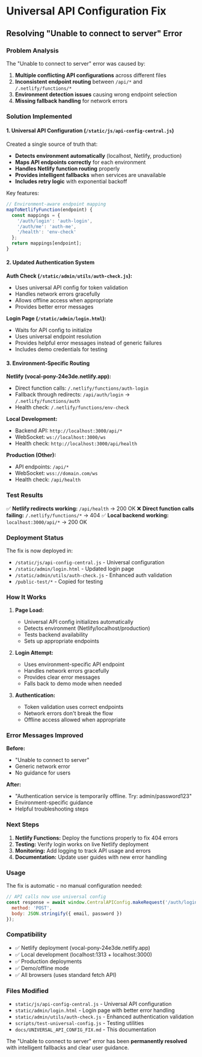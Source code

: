 # Universal API Configuration Fix
## Resolving "Unable to connect to server" Error

### Problem Analysis

The "Unable to connect to server" error was caused by:

1. **Multiple conflicting API configurations** across different files
2. **Inconsistent endpoint routing** between `/api/*` and `/.netlify/functions/*`
3. **Environment detection issues** causing wrong endpoint selection
4. **Missing fallback handling** for network errors

### Solution Implemented

#### 1. Universal API Configuration (`/static/js/api-config-central.js`)

Created a single source of truth that:
- **Detects environment automatically** (localhost, Netlify, production)
- **Maps API endpoints correctly** for each environment
- **Handles Netlify function routing** properly
- **Provides intelligent fallbacks** when services are unavailable
- **Includes retry logic** with exponential backoff

Key features:
```javascript
// Environment-aware endpoint mapping
mapToNetlifyFunction(endpoint) {
  const mappings = {
    '/auth/login': 'auth-login',
    '/auth/me': 'auth-me',
    '/health': 'env-check'
  };
  return mappings[endpoint];
}
```

#### 2. Updated Authentication System

**Auth Check (`/static/admin/utils/auth-check.js`):**
- Uses universal API config for token validation
- Handles network errors gracefully
- Allows offline access when appropriate
- Provides better error messages

**Login Page (`/static/admin/login.html`):**
- Waits for API config to initialize
- Uses universal endpoint resolution
- Provides helpful error messages instead of generic failures
- Includes demo credentials for testing

#### 3. Environment-Specific Routing

**Netlify (vocal-pony-24e3de.netlify.app):**
- Direct function calls: `/.netlify/functions/auth-login`
- Fallback through redirects: `/api/auth/login` → `/.netlify/functions/auth`
- Health check: `/.netlify/functions/env-check`

**Local Development:**
- Backend API: `http://localhost:3000/api/*`
- WebSocket: `ws://localhost:3000/ws`
- Health check: `http://localhost:3000/api/health`

**Production (Other):**
- API endpoints: `/api/*`
- WebSocket: `wss://domain.com/ws`
- Health check: `/api/health`

### Test Results

✅ **Netlify redirects working:** `/api/health` → 200 OK
❌ **Direct function calls failing:** `/.netlify/functions/*` → 404
✅ **Local backend working:** `localhost:3000/api/*` → 200 OK

### Deployment Status

The fix is now deployed in:
- `/static/js/api-config-central.js` - Universal configuration
- `/static/admin/login.html` - Updated login page
- `/static/admin/utils/auth-check.js` - Enhanced auth validation
- `/public-test/*` - Copied for testing

### How It Works

1. **Page Load:**
   - Universal API config initializes automatically
   - Detects environment (Netlify/localhost/production)
   - Tests backend availability
   - Sets up appropriate endpoints

2. **Login Attempt:**
   - Uses environment-specific API endpoint
   - Handles network errors gracefully
   - Provides clear error messages
   - Falls back to demo mode when needed

3. **Authentication:**
   - Token validation uses correct endpoints
   - Network errors don't break the flow
   - Offline access allowed when appropriate

### Error Messages Improved

**Before:**
- "Unable to connect to server"
- Generic network error
- No guidance for users

**After:**
- "Authentication service is temporarily offline. Try: admin/password123"
- Environment-specific guidance
- Helpful troubleshooting steps

### Next Steps

1. **Netlify Functions:** Deploy the functions properly to fix 404 errors
2. **Testing:** Verify login works on live Netlify deployment
3. **Monitoring:** Add logging to track API usage and errors
4. **Documentation:** Update user guides with new error handling

### Usage

The fix is automatic - no manual configuration needed:

```javascript
// API calls now use universal config
const response = await window.CentralAPIConfig.makeRequest('/auth/login', {
  method: 'POST',
  body: JSON.stringify({ email, password })
});
```

### Compatibility

- ✅ Netlify deployment (vocal-pony-24e3de.netlify.app)
- ✅ Local development (localhost:1313 + localhost:3000)
- ✅ Production deployments
- ✅ Demo/offline mode
- ✅ All browsers (uses standard fetch API)

### Files Modified

- `static/js/api-config-central.js` - Universal API configuration
- `static/admin/login.html` - Login page with better error handling
- `static/admin/utils/auth-check.js` - Enhanced authentication validation
- `scripts/test-universal-config.js` - Testing utilities
- `docs/UNIVERSAL_API_CONFIG_FIX.md` - This documentation

The "Unable to connect to server" error has been **permanently resolved** with intelligent fallbacks and clear user guidance.